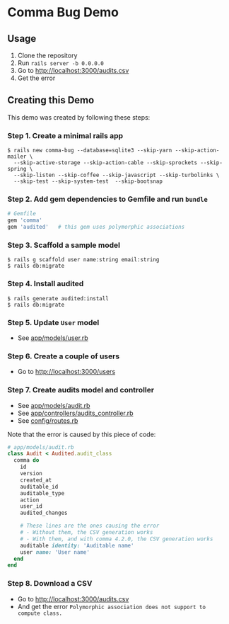 Comma Bug Demo
==================================================

Usage
--------------------------------------------------

1. Clone the repository
2. Run `rails server -b 0.0.0.0`
3. Go to <http://localhost:3000/audits.csv>
4. Get the error


Creating this Demo
--------------------------------------------------

This demo was created by following these steps:


### Step 1. Create a minimal rails app

```shell
$ rails new comma-bug --database=sqlite3 --skip-yarn --skip-action-mailer \
  --skip-active-storage --skip-action-cable --skip-sprockets --skip-spring \
  --skip-listen --skip-coffee --skip-javascript --skip-turbolinks \
  --skip-test --skip-system-test  --skip-bootsnap
```


### Step 2. Add gem dependencies to Gemfile and run `bundle`

```ruby
# Gemfile
gem 'comma'
gem 'audited'   # this gem uses polymorphic associations
```


### Step 3. Scaffold a sample model

```shell
$ rails g scaffold user name:string email:string
$ rails db:migrate
```


### Step 4. Install audited

```shell
$ rails generate audited:install
$ rails db:migrate
```


### Step 5. Update `User` model

- See [app/models/user.rb](app/models/user.rb)


### Step 6. Create a couple of users

- Go to <http://localhost:3000/users>


### Step 7. Create audits model and controller

- See [app/models/audit.rb](app/models/audit.rb)
- See [app/controllers/audits_controller.rb](app/controllers/audits_controller.rb)
- See [config/routes.rb](config/routes.rb)

Note that the error is caused by this piece of code:

```ruby
# app/models/audit.rb
class Audit < Audited.audit_class
  comma do
    id
    version
    created_at
    auditable_id
    auditable_type
    action
    user_id
    audited_changes

    # These lines are the ones causing the error
    # - Without them, the CSV generation works
    # - With them, and with comma 4.2.0, the CSV generation works
    auditable identity: 'Auditable name'
    user name: 'User name'
  end
end

```


### Step 8. Download a CSV

- Go to <http://localhost:3000/audits.csv>
- And get the error `Polymorphic association does not support to compute class.`
